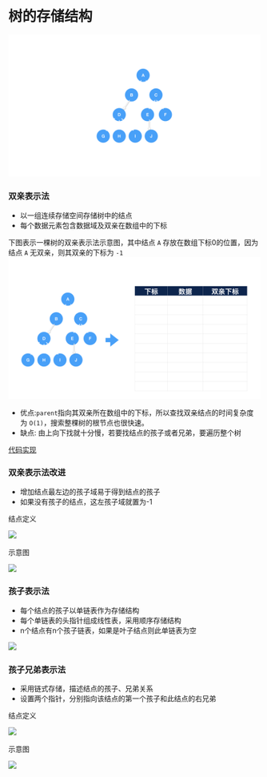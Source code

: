 # 树的存储结构
<img src="../../images/tree/example_tree.png" >

### 双亲表示法
* 以一组连续存储空间存储树中的结点
* 每个数据元素包含数据域及双亲在数组中的下标

下图表示一棵树的双亲表示法示意图，其中结点 `A` 存放在数组下标0的位置，因为结点 `A` 无双亲，则其双亲的下标为 `-1`
<img src="../../images/tree/双亲表示法.png" >


* 优点:`parent`指向其双亲所在数组中的下标，所以查找双亲结点的时间复杂度为 `O(1)`，搜索整棵树的根节点也很快速。
* 缺点: 由上向下找就十分慢，若要找结点的孩子或者兄弟，要遍历整个树

[代码实现](https://github.com/examplehub/C/blob/master/datastructures/tree/parent_tree.c)

### 双亲表示法改进
* 增加结点最左边的孩子域易于得到结点的孩子
* 如果没有孩子的结点，这左孩子域就置为-1

结点定义

<img src="../images/tree_parent_presentation_pro_node.png" width = "300" >

示意图

<img src="../images/tree_parent_presentation_pro.png" width = "300" >

### 孩子表示法
* 每个结点的孩子以单链表作为存储结构
* 每个单链表的头指针组成线性表，采用顺序存储结构
* n个结点有n个孩子链表，如果是叶子结点则此单链表为空

<img src="../images/tree_child_presentation.png" >


### 孩子兄弟表示法
* 采用链式存储，描述结点的孩子、兄弟关系
* 设置两个指针，分别指向该结点的第一个孩子和此结点的右兄弟

结点定义

<img src="../images/tree_child_brother_node.png" >

示意图

<img src="../images/tree_child_brother_presentation.png" >
